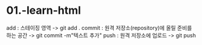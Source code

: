# 01.-learn-html

add : 스테이징 영역 -> git add .
commit : 원격 저장소(repository)에 올릴 준비를 하는 공간 -> git commit -m"텍스트 추가"
push : 원격 저장소에 업로드 -> git push